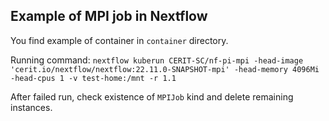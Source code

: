## Example of MPI job in Nextflow

You find example of container in `container` directory.

Running command: `nextflow kuberun CERIT-SC/nf-pi-mpi -head-image 'cerit.io/nextflow/nextflow:22.11.0-SNAPSHOT-mpi' -head-memory 4096Mi -head-cpus 1 -v test-home:/mnt -r 1.1`

After failed run, check existence of `MPIJob` kind and delete remaining instances.
